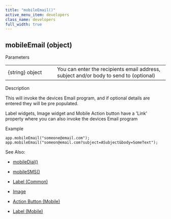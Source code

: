 ```yaml
---
title: "mobileEmail()"
active_menu_item: developers
class_name: developers
full_width: true
---
```



## mobileEmail (object)

Parameters

<table>
<tr>
<td width="193">
{string} object

</td>
<td width="17">
</td>
<td width="670">
You can enter the recipients email address, subject and/or body to send to (optional)

</td>
</tr>
</table>

Description

This will invoke the devices Email program, and if optional details are entered they will be pre populated.

Label widgets, Image widget and Mobile Action button have a 'Link' property where you can also invoke the devices Email program

Example

    app.mobileEmail("someone@email.com");
    app.mobileEmail("someon@email.com?subject=ASubject&body=SomeText");
   

See Also:

 - [mobileDial()](mobiledial)

 - [mobileSMS()](mobilesms)

 - [Label (Common)](../../../widget-properties-events/common/label)

 - [Image](../../../widget-properties-events/common/image)

 - [Action Button (Mobile)](../../../widget-properties-events/mobile/mobaction-button)

 - [Label (Mobile)](../../../widget-properties-events/mobile/moblabel)

   
